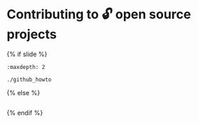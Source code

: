 # Contributing to 🔓 open source projects
{% if slide %}
<!-- BUILDING THE SLIDES -->
```{toctree}
:maxdepth: 2

./github_howto

```
{% else %}
<!-- BUILDING THE PAGES -->
<!-- build the page content here -->
```{include} ./github_howto.md
```
{% endif %}
